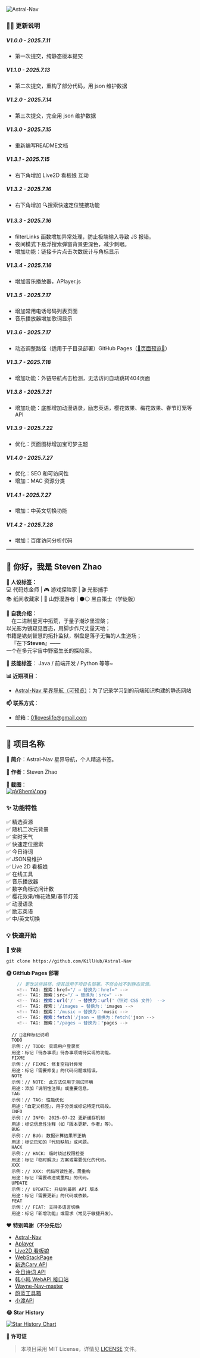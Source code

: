![Astral-Nav](https://socialify.git.ci/KillHub/Astral-Nav/image?font=Source+Code+Pro&forks=1&issues=1&language=1&name=1&owner=1&pattern=Floating+Cogs&pulls=1&stargazers=1&theme=Light)

### 🌈🐛 更新说明

##### V1.0.0 - 2025.7.11 
- 第一次提交，纯静态版本提交

##### V1.1.0 - 2025.7.13
- 第二次提交，重构了部分代码，用 json 维护数据

##### V1.2.0 - 2025.7.14 
- 第三次提交，完全用 json 维护数据

##### V1.3.0 - 2025.7.15 
- 重新编写README文档

##### V1.3.1 - 2025.7.15
- 右下角增加 Live2D 看板娘 互动

##### V1.3.2 - 2025.7.16
- 右下角增加 🔍搜索快速定位链接功能

##### V1.3.3 - 2025.7.16
- filterLinks 函数增加异常处理，防止极端输入导致 JS 报错。
- 夜间模式下悬浮搜索弹窗背景更深色，减少刺眼。
- 增加功能：链接卡片点击次数统计与角标显示

##### V1.3.4 - 2025.7.16
- 增加音乐播放器，APlayer.js

##### V1.3.5 - 2025.7.17
- 增加常用电话号码列表页面
- 音乐播放器增加歌词显示

##### V1.3.6 - 2025.7.17
- 动态调整路径（适用于子目录部署）GitHub Pages（[🌈页面预览🌈](https://killhub.github.io/Astral-Nav/)）

##### V1.3.7 - 2025.7.18
- 增加功能：外链导航点击检测，无法访问自动跳转404页面

##### V1.3.8 - 2025.7.21
- 增加功能：底部增加动漫语录，励志英语，樱花效果、梅花效果、春节灯笼等API

##### V1.3.9 - 2025.7.22
- 优化：页面图标增加宝可梦主题

##### V1.4.0 - 2025.7.27
- 优化：SEO 和可访问性
- 增加：MAC 资源分类

##### V1.4.1 - 2025.7.27
- 增加：中英文切换功能

##### V1.4.2 - 2025.7.28
- 增加：百度访问分析代码

---

## 👋 你好，我是 Steven Zhao 

**👤 人设标签：**   
💻 代码炼金师 | 🎮 游戏探险家 | 🎬 光影捕手  
📚 纸间收藏家 | 🌄 山野漫游者 | ⚫⚪ 黑白策士（学徒版）

**📌 自我介绍：**   
&emsp;在二进制星河中拓荒，于量子潮汐里涅槃；  
以光影为镜窥见百态，用脚步作尺丈量天地；  
书籍是镌刻智慧的拓扑监狱，棋盘是落子无悔的人生道场；  
&emsp;『在下**Steven**』——    
一个在多元宇宙中野蛮生长的探险家。

**🌱 技能标签**： Java / 前端开发 / Python 等等~

**📊 近期项目**：  
- [Astral-Nav 星界导航（可预览）](https://github.com/KillHub/Astral-Nav)：为了记录学习到的前端知识构建的静态网站

**📫 联系方式**：  
- 邮箱：01loveslife@gmail.com

---

## 📌 项目名称  
**📝 简介**：Astral-Nav 星界导航，个人精选书签。

**🧙 作者**：Steven Zhao

**📸 截图**：  
[![pV8hemV.png](https://s21.ax1x.com/2025/07/21/pV8hemV.png)](https://imgse.com/i/pV8hemV)


### ✨ 功能特性  
✅ 精选资源     
✅ 随机二次元背景   
✅ 实时天气   
✅ 快速定位搜索        
✅ 今日诗词           
✅ JSON易维护   
✅ Live 2D 看板娘   
✅ 在线工具  
✅ 音乐播放器    
✅ 数字角标访问计数  
✅ 樱花效果/梅花效果/春节灯笼   
✅ 动漫语录   
✅ 励志英语   
✅ 中/英文切换

### 💡 快速开始 

**🚀 安装**

```git
git clone https://github.com/KillHub/Astral-Nav
```

**🌞 GitHub Pages 部署**

```javascript
    // 更改这些路径，使其适用于项目名部署。不然会找不到静态资源。
    <!-- TAG: 搜索：href="/ → 替换为：href=" -->
    <!-- TAG: 搜索：src="/ → 替换为：src=" -->
    <!-- TAG: 搜索：url('/' → 替换为：url('（针对 CSS 文件） -->
    <!-- TAG: 搜索：'/images → 替换为：'images -->
    <!-- TAG: 搜索：'/music → 替换为：'music -->
    <!-- TAG: 搜索：fetch('/json → 替换为：fetch('json -->
    <!-- TAG: 搜索："/pages → 替换为："pages -->
```

```
  // 📕注释标记说明
  TODO
  示例：// TODO: 实现用户登录页
  用途：标记『待办事项』待办事项或待实现的功能。
  FIXME
  示例：// FIXME: 修复空指针异常
  用途：标记『需要修复』的代码问题或错误。
  NOTE
  示例：// NOTE: 此方法仅用于测试环境
  用途：添加『说明性注释』或重要信息。
  TAG
  示例：// TAG: 性能优化
  用途：『自定义标签』，用于分类或标记特定代码段。
  INFO
  示例：// INFO: 2025-07-22 更新缓存机制
  用途：标记信息性注释（如『版本更新、作者』等）。
  BUG
  示例：// BUG: 数据计算结果不正确
  用途：标记已知的『代码缺陷』或问题。
  HACK
  示例：// HACK: 临时绕过权限检查
  用途：标记『临时解决』方案或需要优化的代码。
  XXX
  示例：// XXX: 代码可读性差，需重构
  用途：标记『需要改进或重构』的代码。
  UPDATE
  示例：// UPDATE: 升级到最新 API 版本
  用途：标记『需要更新』的代码或依赖。
  FEAT
  示例：// FEAT: 支持多语言切换
  用途：标记『新增功能』或需求（常见于敏捷开发）。
```



**❤️ 特别鸣谢（不分先后）**
- [Astral-Nav](https://github.com/KillHub/Astral-Nav)
- [Aplayer](https://github.com/MoePlayer/APlayer)
- [Live2D 看板娘](https://github.com/xiazeyu/live2d-widget)
- [WebStackPage](https://github.com/WebStackPage/WebStackPage.github.io)
- [新逸Cary API](https://api.xinac.net/)
- [今日诗词 API](https://www.jinrishici.com/)
- [韩小韩 WebAPI 接口站](https://api.vvhan.com/)
- [Wayne-Nav-master](https://github.com/Waynenet/Wayne-Nav)
- [蔚蓝工具箱](https://github.com/core666666/Blue-IT-Too)
- [小渡API](https://api.dwo.cc/)

**😂 Star History**

[![Star History Chart](https://api.star-history.com/svg?repos=KillHub/Astral-Nav&type=Date)](https://www.star-history.com/#KillHub/Astral-Nav&Date)

**📄 许可证**
> 本项目采用 MIT License，详情见 [LICENSE](https://opensource.org/license/MIT) 文件。

